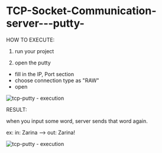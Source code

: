 # TCP-Socket-Communication-server---putty-



HOW TO EXECUTE:



1. run your  project

2. open the putty
  * fill in the  IP, Port section
  * choose connection type as "RAW"
  * open
 
 
 
![tcp-putty - execution](https://user-images.githubusercontent.com/61898376/151284687-e108252d-6b2f-484c-8267-68054347014c.png)




RESULT:

when you input some word, server sends that word again.

ex: in: Zarina --> out: Zarina!



![tcp-putty - execution](https://user-images.githubusercontent.com/61898376/151289667-27fcd97a-a01c-43ce-88df-3cb1418184dd.png)

